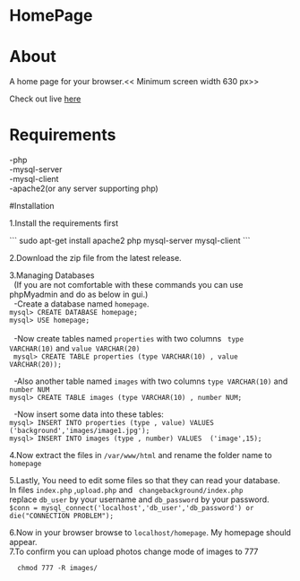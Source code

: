 # HomePage

# About
A home page for your browser.<< Minimum screen width 630 px>>

Check out live <a href="http://anurag1234565.github.io/HomePage">here</a>

# Requirements
  
  -php<br> 
  -mysql-server<br>
  -mysql-client<br>
  -apache2(or any server supporting php)

#Installation 
    
  1.Install the requirements first
  <p>
    ```
       sudo apt-get install apache2 php mysql-server mysql-client
    ```</p>
  
  2.Download the zip file from the latest release.<br>
  
  3.Managing Databases<br>
  &nbsp;&nbsp;(If you are not comfortable with these commands you can use phpMyadmin and do as below in gui.)<br> 
   &nbsp;&nbsp;-Create a database named ```homepage```.
  <br> 
      ```
       mysql> CREATE DATABASE homepage;
       ```
  <br>
      ```
       mysql> USE homepage;
      ```<br>  
   &nbsp;&nbsp;-Now create tables named ```properties``` with two columns ``` type VARCHAR(10)``` and ```value VARCHAR(20)``` 
  <br> 
      ``` mysql> CREATE TABLE properties (type VARCHAR(10) , value VARCHAR(20));```
  <br>
    
  &nbsp;&nbsp;-Also another table named ```images``` with two columns  ```type VARCHAR(10)``` and ``` number NUM ```
  <br>
      ```mysql> CREATE TABLE images (type VARCHAR(10) , number NUM;```
    <br>
  
  &nbsp;&nbsp;-Now insert some data into these tables:<br>
      ```
        mysql> INSERT INTO properties
              (type , value)
              VALUES 
              ('background','images/image1.jpg');
      ```
  <br>
      ```
        mysql> INSERT INTO images
              (type , number)
              VALUES 
              ('image',15);
      ```
      
  4.Now extract the files in ```/var/www/html``` and rename the folder name to ```homepage```
  
  5.Lastly, You need to edit some files so that they can read your database.
    &nbsp; In files ```index.php``` ,```upload.php``` and  ``` changebackground/index.php```<br>
    replace ```db_user``` by your username and ```db_password``` by your password.
    <br>
    ```
       $conn = mysql_connect('localhost','db_user','db_password') or die("CONNECTION PROBLEM");
    ```<br>
  
  6.Now in your browser browse to ```localhost/homepage```. My homepage should appear.
  <br>
  7.To confirm you can upload photos change mode of images to 777<br>
  ```
    chmod 777 -R images/
  ```

  
  
 

